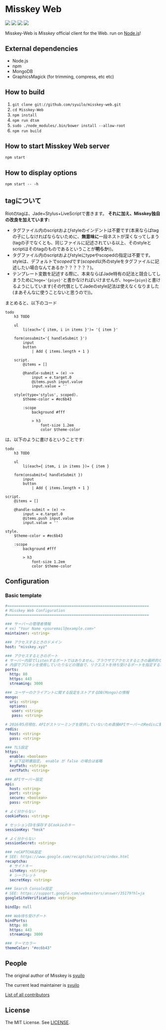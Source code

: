 # Misskey Web
[![][travis-badge]][travis-link]
[![][gemnasium-badge]][gemnasium-link]
[![][david-dev-badge]][david-dev-link]
[![][mit-badge]][mit]

Misskey-Web is *Misskey* official client for the Web. run on [Node.js](https://github.com/nodejs/node)!

## External dependencies
* Node.js
* npm
* MongoDB
* GraphicsMagick (for trimming, compress, etc etc)

## How to build
1. `git clone git://github.com/syuilo/misskey-web.git`
2. `cd Misskey-Web`
3. `npm install`
4. `npm run dtsm`
4. `sudo ./node_modules/.bin/bower install --allow-root`
5. `npm run build`

## How to start Misskey Web server
`npm start`

## How to display options
`npm start -- -h`

## tagについて
Riotのtagは、Jade+Stylus+LiveScriptで書きます。
**それに加え、Misskey独自の改良を加えています:**
* タグファイル内のscriptおよびstyleのインデントは不要です(本来ならばtagの子にしなければならないために、**無意味に**一段ネストが深くなってしまう(tagの子でなくとも、同じファイルに記述されている以上、そのstyleとscriptはそのtagのものであるということが**明らか**))。
* タグファイル内のscriptおよびstyleにtypeやscopedの指定は不要です。styleは、デフォルトで*scoped*です(*scoped*以外のstyleをタグファイルに記述したい場合なんてあるか？？？？？？)。
* テンプレート変数を記述する際に、本来ならばJade特有の記法と競合してしまうために`hoge='{piyo}'`と書かなければいけませんが、`hoge={piyo}`と書けるようにしています(その代償としてJadeのstyle記法は使えなくなりました(まあそんなに使うことないと思うので))。

まとめると、以下のコード
```jade
todo
	h3 TODO

	ul
		li(each='{ item, i in items }')= '{ item }'

	form(onsubmit='{ handleSubmit }')
		input
		button
			| Add { items.length + 1 }

	script.
		@items = []

		@handle-submit = (e) ~>
			input = e.target.0
			@items.push input.value
			input.value = ''

	style(type='stylus', scoped).
		$theme-color = #ec6b43

		:scope
			background #fff

			> h3
				font-size 1.2em
				color $theme-color
```

は、以下のように書けるということです:

```jade
todo
	h3 TODO

	ul
		li(each={ item, i in items })= { item }

	form(onsubmit={ handleSubmit })
		input
		button
			| Add { items.length + 1 }

script.
	@items = []

	@handle-submit = (e) ~>
		input = e.target.0
		@items.push input.value
		input.value = ''

style.
	$theme-color = #ec6b43

	:scope
		background #fff

		> h3
			font-size 1.2em
			color $theme-color
```

## Configuration

### Basic template
``` yaml
#================================================================
# Misskey Web Configuration
#================================================================

### サーバーの管理者情報
# ex) "Your Name <youremail@example.com>"
maintainer: <string>

### アクセスするときのドメイン
host: "misskey.xyz"

### アクセスするときのポート
# サーバー内部でlistenするポートではありません。ブラウザでアクセスするときの最終的なポートです。
# 内部でプロキシを使用していたりなどの理由で、リクエストを待ち受けるポートを指定する場合は bindPorts の項目を設定してください。
ports:
  http: 80
  https: 443
  streaming: 3000

### ユーザーのクライアントに関する設定をストアするDB(Mongo)の情報
mongo:
  uri: <string>
  options:
   user: <string>
   pass: <string>

# 2016年5月現在、APIがストリーミングを提供していないため直接APIサーバーのRedisに繋ぐ必要があるので、その情報
redis:
  host: <string>
  pass: <string>

### TLS設定
https:
  enable: <boolean>
  # 以下証明書設定。 enable が false の場合は省略
  keyPath: <string>
  certPath: <string>

### APIサーバー設定
api:
  host: <string>
  port: <string>
  secure: <boolean>
  pass: <string>

# よく分からない
cookiePass: <string>

# セッションIDを保存するCookieのキー
sessionKey: "hmsk"

# よく分からない
sessionSecret: <string>

### reCAPTCHA設定
# SEE: https://www.google.com/recaptcha/intro/index.html
recaptcha:
  # サイトキー
  siteKey: <string>
  # シークレット
  secretKey: <string>

### Search Console設定
# SEE: https://support.google.com/webmasters/answer/35179?hl=ja
googleSiteVerification: <string>

bindIp: null

### Web待ち受けポート
bindPorts:
  http: 80
  https: 443
  streaming: 3000

### テーマカラー
themeColor: "#ec6b43"
```

## People

The original author of Misskey is [syuilo](https://github.com/syuilo)

The current lead maintainer is [syuilo](https://github.com/syuilo)

[List of all contributors](https://github.com/syuilo/misskey-web/graphs/contributors)

## License
The MIT License. See [LICENSE](LICENSE).

[mit]:             http://opensource.org/licenses/MIT
[mit-badge]:       https://img.shields.io/badge/license-MIT-444444.svg?style=flat-square
[travis-link]:     https://travis-ci.org/syuilo/misskey-web
[travis-badge]:    http://img.shields.io/travis/syuilo/misskey-web.svg?style=flat-square
[david-dev-link]:  https://david-dm.org/syuilo/misskey-web#info=devDependencies&view=table
[david-dev-badge]: https://img.shields.io/david/dev/syuilo/misskey-web.svg?style=flat-square
[gemnasium-link]:  https://gemnasium.com/syuilo/misskey-web
[gemnasium-badge]: https://gemnasium.com/syuilo/misskey-web.svg
